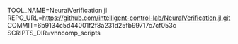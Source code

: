 TOOL_NAME=NeuralVerification.jl
REPO_URL=https://github.com/intelligent-control-lab/NeuralVerification.jl.git
COMMIT=6b9134c5d44001f2f8a231d25fb99717c7cf053c
SCRIPTS_DIR=vnncomp_scripts